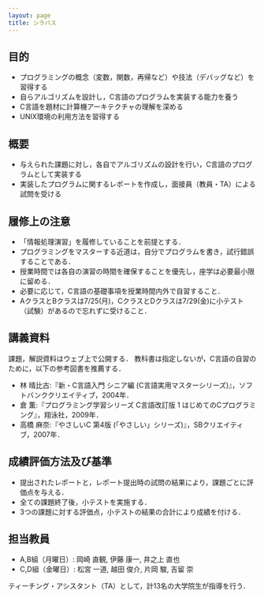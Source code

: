 ```yaml
---
layout: page
title: シラバス
---
```


## 目的

+ プログラミングの概念（変数，関数，再帰など）や技法（デバッグなど）を習得する
+ 自らアルゴリズムを設計し，C言語のプログラムを実装する能力を養う
+ C言語を題材に計算機アーキテクチャの理解を深める
+ UNIX環境の利用方法を習得する

## 概要

+ 与えられた課題に対し，各自でアルゴリズムの設計を行い，C言語のプログラムとして実装する
+ 実装したプログラムに関するレポートを作成し，面接員（教員・TA）による試問を受ける

## 履修上の注意

+ 「情報処理演習」を履修していることを前提とする．
+ プログラミングをマスターする近道は，自分でプログラムを書き，試行錯誤することである．
+ 授業時間では各自の演習の時間を確保することを優先し，座学は必要最小限に留める．
+ 必要に応じて，C言語の基礎事項を授業時間内外で自習すること．
+ AクラスとBクラスは7/25(月)，CクラスとDクラスは7/29(金)に小テスト（試験）があるので忘れずに受けること．

## 講義資料

課題，解説資料はウェブ上で公開する．
教科書は指定しないが，C言語の自習のために，以下の参考図書を推薦する．

+ 林 晴比古:『新・C言語入門 シニア編 (C言語実用マスターシリーズ)』，ソフトバンククリエイティブ，2004年．
+ 倉 薫:『プログラミング学習シリーズ C言語改訂版 1 はじめてのCプログラミング』，翔泳社，2009年．
+ 高橋 麻奈:『やさしいC 第4版 (「やさしい」シリーズ)』，SBクリエイティブ，2007年．

## 成績評価方法及び基準

+ 提出されたレポートと，レポート提出時の試問の結果により，課題ごとに評価点を与える．
+ 全ての課題終了後，小テストを実施する．
+ 3つの課題に対する評価点，小テストの結果の合計により成績を付ける．

## 担当教員

+ A,B組（月曜日）: 岡崎 直観, 伊藤 康一, 井之上 直也
+ C,D組（金曜日）: 松宮 一道, 越田 俊介, 片岡 駿, 吉留 崇

ティーチング・アシスタント（TA）として，計13名の大学院生が指導を行う．
